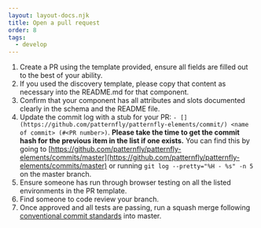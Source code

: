 ```yaml
---
layout: layout-docs.njk
title: Open a pull request
order: 8
tags:
  - develop
---
```


1. Create a PR using the template provided, ensure all fields are filled out to the best of your ability.
2. If you used the discovery template, please copy that content as necessary into the README.md for that component.
3. Confirm that your component has all attributes and slots documented clearly in the schema and the README file.
4. Update the commit log with a stub for your PR: `- [](https://github.com/patternfly/patternfly-elements/commit/) <name of commit> (#<PR number>)`.  **Please take the time to get the commit hash for the previous item in the list if one exists.**  You can find this by going to [https://github.com/patternfly/patternfly-elements/commits/master](https://github.com/patternfly/patternfly-elements/commits/master) or running `git log --pretty="%H - %s" -n 5` on the master branch.
5. Ensure someone has run through browser testing on all the listed environments in the PR template.
6. Find someone to code review your branch.
7. Once approved and all tests are passing, run a squash merge following [conventional commit standards](https://www.conventionalcommits.org) into master.
